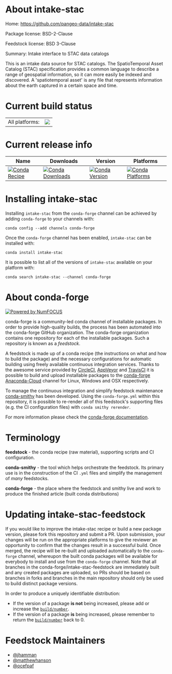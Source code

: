 About intake-stac
=================

Home: https://github.com/pangeo-data/intake-stac

Package license: BSD-2-Clause

Feedstock license: BSD 3-Clause

Summary: Intake interface to STAC data catalogs

This is an intake data source for STAC catalogs. The SpatioTemporal Asset
Catalog (STAC) specification provides a common language to describe a
range of geospatial information, so it can more easily be indexed and
discovered. A 'spatiotemporal asset' is any file that represents
information about the earth captured in a certain space and time.


Current build status
====================


<table><tr><td>All platforms:</td>
    <td>
      <a href="https://dev.azure.com/conda-forge/feedstock-builds/_build/latest?definitionId=8080&branchName=master">
        <img src="https://dev.azure.com/conda-forge/feedstock-builds/_apis/build/status/intake-stac-feedstock?branchName=master">
      </a>
    </td>
  </tr>
</table>

Current release info
====================

| Name | Downloads | Version | Platforms |
| --- | --- | --- | --- |
| [![Conda Recipe](https://img.shields.io/badge/recipe-intake--stac-green.svg)](https://anaconda.org/conda-forge/intake-stac) | [![Conda Downloads](https://img.shields.io/conda/dn/conda-forge/intake-stac.svg)](https://anaconda.org/conda-forge/intake-stac) | [![Conda Version](https://img.shields.io/conda/vn/conda-forge/intake-stac.svg)](https://anaconda.org/conda-forge/intake-stac) | [![Conda Platforms](https://img.shields.io/conda/pn/conda-forge/intake-stac.svg)](https://anaconda.org/conda-forge/intake-stac) |

Installing intake-stac
======================

Installing `intake-stac` from the `conda-forge` channel can be achieved by adding `conda-forge` to your channels with:

```
conda config --add channels conda-forge
```

Once the `conda-forge` channel has been enabled, `intake-stac` can be installed with:

```
conda install intake-stac
```

It is possible to list all of the versions of `intake-stac` available on your platform with:

```
conda search intake-stac --channel conda-forge
```


About conda-forge
=================

[![Powered by NumFOCUS](https://img.shields.io/badge/powered%20by-NumFOCUS-orange.svg?style=flat&colorA=E1523D&colorB=007D8A)](http://numfocus.org)

conda-forge is a community-led conda channel of installable packages.
In order to provide high-quality builds, the process has been automated into the
conda-forge GitHub organization. The conda-forge organization contains one repository
for each of the installable packages. Such a repository is known as a *feedstock*.

A feedstock is made up of a conda recipe (the instructions on what and how to build
the package) and the necessary configurations for automatic building using freely
available continuous integration services. Thanks to the awesome service provided by
[CircleCI](https://circleci.com/), [AppVeyor](https://www.appveyor.com/)
and [TravisCI](https://travis-ci.com/) it is possible to build and upload installable
packages to the [conda-forge](https://anaconda.org/conda-forge)
[Anaconda-Cloud](https://anaconda.org/) channel for Linux, Windows and OSX respectively.

To manage the continuous integration and simplify feedstock maintenance
[conda-smithy](https://github.com/conda-forge/conda-smithy) has been developed.
Using the ``conda-forge.yml`` within this repository, it is possible to re-render all of
this feedstock's supporting files (e.g. the CI configuration files) with ``conda smithy rerender``.

For more information please check the [conda-forge documentation](https://conda-forge.org/docs/).

Terminology
===========

**feedstock** - the conda recipe (raw material), supporting scripts and CI configuration.

**conda-smithy** - the tool which helps orchestrate the feedstock.
                   Its primary use is in the construction of the CI ``.yml`` files
                   and simplify the management of *many* feedstocks.

**conda-forge** - the place where the feedstock and smithy live and work to
                  produce the finished article (built conda distributions)


Updating intake-stac-feedstock
==============================

If you would like to improve the intake-stac recipe or build a new
package version, please fork this repository and submit a PR. Upon submission,
your changes will be run on the appropriate platforms to give the reviewer an
opportunity to confirm that the changes result in a successful build. Once
merged, the recipe will be re-built and uploaded automatically to the
`conda-forge` channel, whereupon the built conda packages will be available for
everybody to install and use from the `conda-forge` channel.
Note that all branches in the conda-forge/intake-stac-feedstock are
immediately built and any created packages are uploaded, so PRs should be based
on branches in forks and branches in the main repository should only be used to
build distinct package versions.

In order to produce a uniquely identifiable distribution:
 * If the version of a package **is not** being increased, please add or increase
   the [``build/number``](https://conda.io/docs/user-guide/tasks/build-packages/define-metadata.html#build-number-and-string).
 * If the version of a package **is** being increased, please remember to return
   the [``build/number``](https://conda.io/docs/user-guide/tasks/build-packages/define-metadata.html#build-number-and-string)
   back to 0.

Feedstock Maintainers
=====================

* [@jhamman](https://github.com/jhamman/)
* [@matthewhanson](https://github.com/matthewhanson/)
* [@ocefpaf](https://github.com/ocefpaf/)

